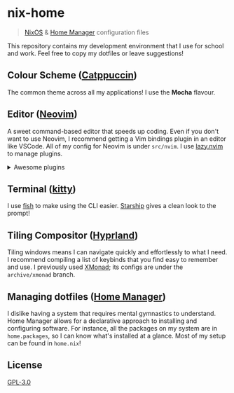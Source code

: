 # nix-home

> [NixOS](https://nixos.org) & [Home Manager](https://nix-community.github.io/home-manager) configuration files

This repository contains my development environment that I use for school and work.
Feel free to copy my dotfiles or leave suggestions!

## Colour Scheme ([Catppuccin](https://github.com/catppuccin/catppuccin))

The common theme across all my applications! I use the **Mocha** flavour.

## Editor ([Neovim](https://neovim.io))

A sweet command-based editor that speeds up coding.
Even if you don't want to use Neovim, I recommend getting a Vim bindings plugin in an editor like VSCode.
All of my config for Neovim is under `src/nvim`.
I use [lazy.nvim](https://github.com/folke/lazy.nvim) to manage plugins.

<details><summary>Awesome plugins</summary>
- `mason.nvim`: LSP manager
- `nvim-treesitter`: Improved syntax highlighting
- `nvim-cmp`: Code completion engine
- `copilot.lua`: GitHub Copilot for faster coding
- `lspsaga.nvim`: Improved LSP commands
- `conform.nvim` & `nvim-lint`: Formatting and linting
- `telescope.nvim`: Fast fuzzy finder (No directory trees here!)
- `harpoon`: Quick navigation
- `lualine.nvim` & `bufferline.nvim`: Top and bottom lines UI
- `dashboard-nvim`: Startup page
- `nvim-material-icon`: Icon set for files
- `presence.nvim`: Discord rich presence to flex
</details>

## Terminal ([kitty](https://sw.kovidgoyal.net/kitty))

I use [fish](https://fishshell.com) to make using the CLI easier.
[Starship](https://starship.rs) gives a clean look to the prompt!

## Tiling Compositor ([Hyprland](https://hyprland.org))

Tiling windows means I can navigate quickly and effortlessly to what I need.
I recommend compiling a list of keybinds that you find easy to remember and use.
I previously used [XMonad](https://xmonad.org); its configs are under the `archive/xmonad` branch.

## Managing dotfiles ([Home Manager](https://nix-community.github.io/home-manager))

I dislike having a system that requires mental gymnastics to understand.
Home Manager allows for a declarative approach to installing and configuring software.
For instance, all the packages on my system are in `home.packages`, so I can know what's installed at a glance.
Most of my setup can be found in `home.nix`!

## License

[GPL-3.0](https://github.com/mathletedev/nix-home/blob/main/LICENSE)
